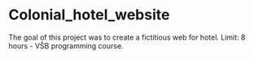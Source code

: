 # Colonial_hotel_website
 The goal of this project was to create a fictitious web for hotel. Limit: 8 hours - VŠB programming course.
